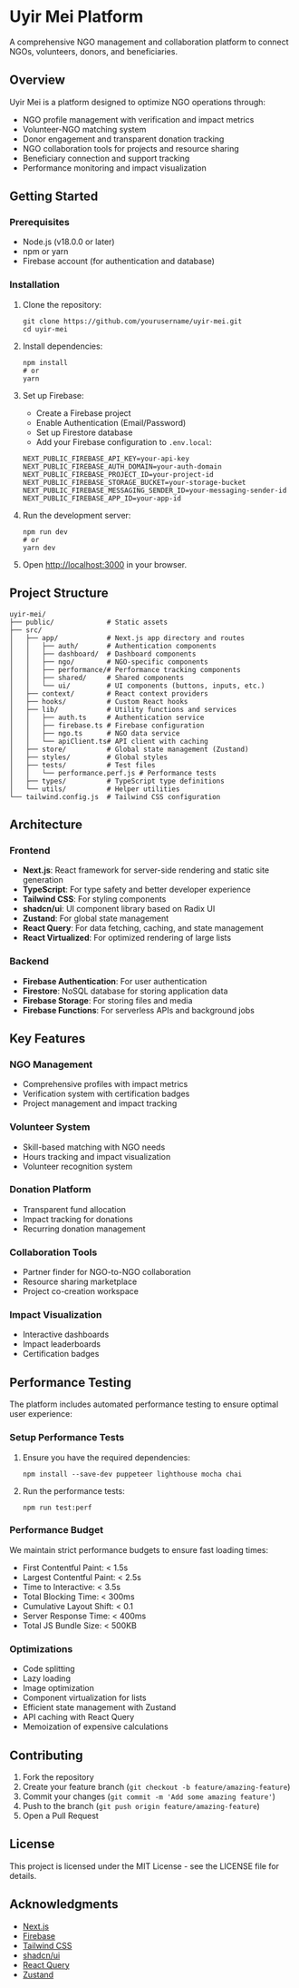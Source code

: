 # Uyir Mei Platform

A comprehensive NGO management and collaboration platform to connect NGOs, volunteers, donors, and beneficiaries.

## Overview

Uyir Mei is a platform designed to optimize NGO operations through:

- NGO profile management with verification and impact metrics
- Volunteer-NGO matching system
- Donor engagement and transparent donation tracking
- NGO collaboration tools for projects and resource sharing
- Beneficiary connection and support tracking
- Performance monitoring and impact visualization

## Getting Started

### Prerequisites

- Node.js (v18.0.0 or later)
- npm or yarn
- Firebase account (for authentication and database)

### Installation

1. Clone the repository:
   ```
   git clone https://github.com/yourusername/uyir-mei.git
   cd uyir-mei
   ```

2. Install dependencies:
   ```
   npm install
   # or
   yarn
   ```

3. Set up Firebase:
   - Create a Firebase project
   - Enable Authentication (Email/Password)
   - Set up Firestore database
   - Add your Firebase configuration to `.env.local`:

   ```
   NEXT_PUBLIC_FIREBASE_API_KEY=your-api-key
   NEXT_PUBLIC_FIREBASE_AUTH_DOMAIN=your-auth-domain
   NEXT_PUBLIC_FIREBASE_PROJECT_ID=your-project-id
   NEXT_PUBLIC_FIREBASE_STORAGE_BUCKET=your-storage-bucket
   NEXT_PUBLIC_FIREBASE_MESSAGING_SENDER_ID=your-messaging-sender-id
   NEXT_PUBLIC_FIREBASE_APP_ID=your-app-id
   ```

4. Run the development server:
   ```
   npm run dev
   # or
   yarn dev
   ```

5. Open [http://localhost:3000](http://localhost:3000) in your browser.

## Project Structure

```
uyir-mei/
├── public/             # Static assets
├── src/
│   ├── app/            # Next.js app directory and routes
│   │   ├── auth/       # Authentication components
│   │   ├── dashboard/  # Dashboard components
│   │   ├── ngo/        # NGO-specific components
│   │   ├── performance/# Performance tracking components
│   │   ├── shared/     # Shared components
│   │   └── ui/         # UI components (buttons, inputs, etc.)
│   ├── context/        # React context providers
│   ├── hooks/          # Custom React hooks
│   ├── lib/            # Utility functions and services
│   │   ├── auth.ts     # Authentication service
│   │   ├── firebase.ts # Firebase configuration
│   │   ├── ngo.ts      # NGO data service
│   │   └── apiClient.ts# API client with caching
│   ├── store/          # Global state management (Zustand)
│   ├── styles/         # Global styles
│   ├── tests/          # Test files
│   │   └── performance.perf.js # Performance tests
│   ├── types/          # TypeScript type definitions
│   └── utils/          # Helper utilities
└── tailwind.config.js  # Tailwind CSS configuration
```

## Architecture

### Frontend

- **Next.js**: React framework for server-side rendering and static site generation
- **TypeScript**: For type safety and better developer experience
- **Tailwind CSS**: For styling components
- **shadcn/ui**: UI component library based on Radix UI
- **Zustand**: For global state management
- **React Query**: For data fetching, caching, and state management
- **React Virtualized**: For optimized rendering of large lists

### Backend

- **Firebase Authentication**: For user authentication
- **Firestore**: NoSQL database for storing application data
- **Firebase Storage**: For storing files and media
- **Firebase Functions**: For serverless APIs and background jobs

## Key Features

### NGO Management

- Comprehensive profiles with impact metrics
- Verification system with certification badges
- Project management and impact tracking

### Volunteer System

- Skill-based matching with NGO needs
- Hours tracking and impact visualization
- Volunteer recognition system

### Donation Platform

- Transparent fund allocation
- Impact tracking for donations
- Recurring donation management

### Collaboration Tools

- Partner finder for NGO-to-NGO collaboration
- Resource sharing marketplace
- Project co-creation workspace

### Impact Visualization

- Interactive dashboards
- Impact leaderboards
- Certification badges

## Performance Testing

The platform includes automated performance testing to ensure optimal user experience:

### Setup Performance Tests

1. Ensure you have the required dependencies:
   ```
   npm install --save-dev puppeteer lighthouse mocha chai
   ```

2. Run the performance tests:
   ```
   npm run test:perf
   ```

### Performance Budget

We maintain strict performance budgets to ensure fast loading times:

- First Contentful Paint: < 1.5s
- Largest Contentful Paint: < 2.5s
- Time to Interactive: < 3.5s
- Total Blocking Time: < 300ms
- Cumulative Layout Shift: < 0.1
- Server Response Time: < 400ms
- Total JS Bundle Size: < 500KB

### Optimizations

- Code splitting
- Lazy loading
- Image optimization
- Component virtualization for lists
- Efficient state management with Zustand
- API caching with React Query
- Memoization of expensive calculations

## Contributing

1. Fork the repository
2. Create your feature branch (`git checkout -b feature/amazing-feature`)
3. Commit your changes (`git commit -m 'Add some amazing feature'`)
4. Push to the branch (`git push origin feature/amazing-feature`)
5. Open a Pull Request

## License

This project is licensed under the MIT License - see the LICENSE file for details.

## Acknowledgments

- [Next.js](https://nextjs.org/)
- [Firebase](https://firebase.google.com/)
- [Tailwind CSS](https://tailwindcss.com/)
- [shadcn/ui](https://ui.shadcn.com/)
- [React Query](https://tanstack.com/query/latest)
- [Zustand](https://github.com/pmndrs/zustand)

